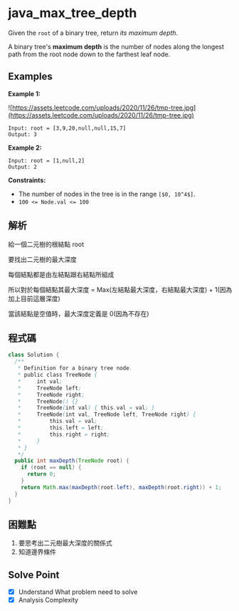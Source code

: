 # java_max_tree_depth

Given the `root` of a binary tree, return *its maximum depth*.

A binary tree's **maximum depth** is the number of nodes along the longest path from the root node down to the farthest leaf node.

## Examples

**Example 1:**

![https://assets.leetcode.com/uploads/2020/11/26/tmp-tree.jpg](https://assets.leetcode.com/uploads/2020/11/26/tmp-tree.jpg)

```
Input: root = [3,9,20,null,null,15,7]
Output: 3

```

**Example 2:**

```
Input: root = [1,null,2]
Output: 2

```

**Constraints:**

- The number of nodes in the tree is in the range `[$0, 10^4$]`.
- `100 <= Node.val <= 100`

## 解析

給一個二元樹的根結點 root 

要找出二元樹的最大深度

每個結點都是由左結點跟右結點所組成

所以對於每個結點其最大深度 = Max(左結點最大深度，右結點最大深度) + 1(因為加上目前這層深度)

當該結點是空值時，最大深度定義是 0(因為不存在)

## 程式碼
```java
class Solution {
  /**
   * Definition for a binary tree node.
   * public class TreeNode {
   *     int val;
   *     TreeNode left;
   *     TreeNode right;
   *     TreeNode() {}
   *     TreeNode(int val) { this.val = val; }
   *     TreeNode(int val, TreeNode left, TreeNode right) {
   *         this.val = val;
   *         this.left = left;
   *         this.right = right;
   *     }
   * }
   */
  public int maxDepth(TreeNode root) {
    if (root == null) {
      return 0;
    }
    return Math.max(maxDepth(root.left), maxDepth(root.right)) + 1;
  }
}
```
## 困難點

1. 要思考出二元樹最大深度的關係式
2. 知道邊界條件

## Solve Point

- [x]  Understand What problem need to solve
- [x]  Analysis Complexity
